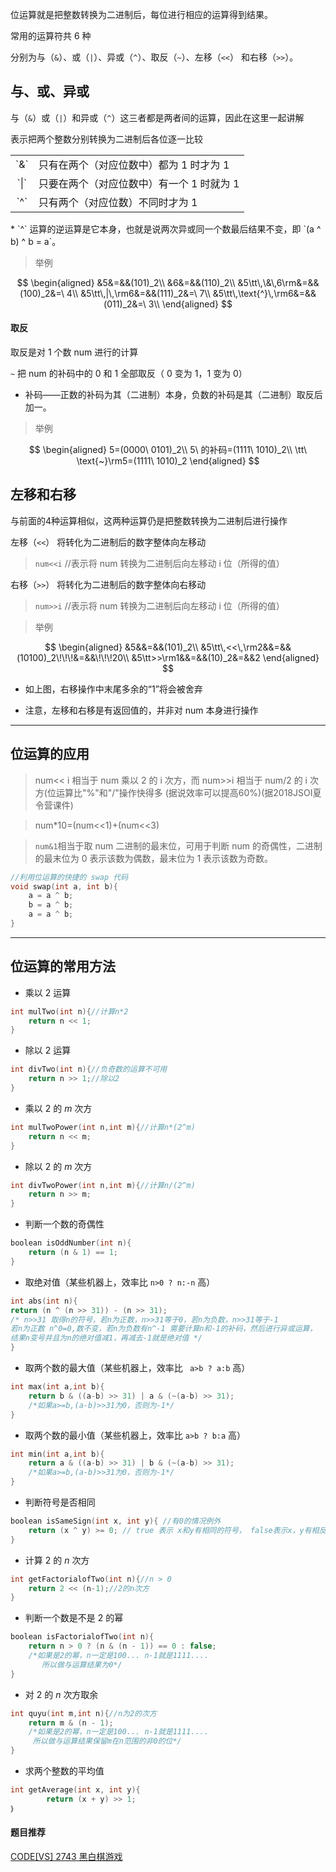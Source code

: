 
位运算就是把整数转换为二进制后，每位进行相应的运算得到结果。

常用的运算符共 6 种

分别为与（`&`）、或（`|`）、异或（`^`）、取反（`~`）、左移（`<<`） 和右移（`>>`）。

## 与、或、异或
与（`&`）或（`|`）和异或（`^`）这三者都是两者间的运算，因此在这里一起讲解

表示把两个整数分别转换为二进制后各位逐一比较

<table><tr>
<td style="text-align:center;">`&`</td><td>只有在两个（对应位数中）都为 1 时才为 1</td>
</tr><tr>
<td style="text-align:center;">`|`</td><td>只要在两个（对应位数中）有一个 1 时就为 1</td>
</tr><tr>
<td style="text-align:center;">`^`</td><td>只有两个（对应位数）不同时才为 1</td>
</tr></table>
* `^` 运算的逆运算是它本身，也就是说两次异或同一个数最后结果不变，即 `(a ^ b) ^ b = a`。

> 举例

$$
\begin{aligned}
&5&=&&(101)_2\\
&6&=&&(110)_2\\
&5\tt\,\&\,6\rm&=&&(100)_2&=\ 4\\
&5\tt\,|\,\rm6&=&&(111)_2&=\ 7\\
&5\tt\,\text{^}\,\rm6&=&&(011)_2&=\ 3\\
\end{aligned}
$$

#### 取反

取反是对 1 个数 num 进行的计算

`~`  把 num 的补码中的 0 和 1 全部取反（ 0 变为 1，1 变为 0）

* 补码——正数的补码为其（二进制）本身，负数的补码是其（二进制）取反后加一。

> 举例

$$
\begin{aligned}
5=(0000\ 0101)_2\\
5\ 的补码=(1111\ 1010)_2\\
\tt\ \text{~}\rm5=(1111\ 1010)_2
\end{aligned}
$$

## 左移和右移
与前面的4种运算相似，这两种运算仍是把整数转换为二进制后进行操作

左移（`<<`） 将转化为二进制后的数字整体向左移动
> `num<<i`  //表示将 num 转换为二进制后向左移动 i 位（所得的值）

右移（`>>`） 将转化为二进制后的数字整体向右移动
> `num>>i`  //表示将 num 转换为二进制后向左移动 i 位（所得的值）

> 举例

$$
\begin{aligned}
&5&&=&&(101)_2\\
&5\tt\,<<\,\rm2&&=&&(10100)_2\!\!\!&=&&\!\!\!20\\
&5\tt>>\rm1&&=&&(10)_2&=&&2
\end{aligned}
$$

* 如上图，右移操作中末尾多余的“1”将会被舍弃

* 注意，左移和右移是有返回值的，并非对 num 本身进行操作

***

## 位运算的应用

> num<<<seperator style="font-size:0;margin:0;padding:0;"></seperator> i 相当于 num 乘以 2 的 i 次方，而 num>>i 相当于 num/2 的 i 次方(位运算比"%"和"/"操作快得多
(据说效率可以提高60%)(据2018JSOI夏令营课件)

> num*10=(num<<1)+(num<<3)

> `num&1`相当于取 num 二进制的最末位，可用于判断 num 的奇偶性，二进制的最末位为 0 表示该数为偶数，最末位为 1 表示该数为奇数。

> 
```cpp
//利用位运算的快捷的 swap 代码
void swap(int a, int b){
	a = a ^ b;   
	b = a ^ b;  
	a = a ^ b;
}

```
---

## 位运算的常用方法

- 乘以 2 运算
```cpp
int mulTwo(int n){//计算n*2
    return n << 1;
}
```

- 除以 2 运算
```cpp
int divTwo(int n){//负奇数的运算不可用
    return n >> 1;//除以2
}
```

- 乘以 2 的 $m$ 次方
```cpp
int mulTwoPower(int n,int m){//计算n*(2^m)
    return n << m;
}
```

- 除以 2 的 $m$ 次方
```cpp
int divTwoPower(int n,int m){//计算n/(2^m)
    return n >> m;
}
```

- 判断一个数的奇偶性
```cpp
boolean isOddNumber(int n){
    return (n & 1) == 1;
}
```

- 取绝对值（某些机器上，效率比 `n>0 ? n:-n` 高）
```cpp
int abs(int n){
return (n ^ (n >> 31)) - (n >> 31);
/* n>>31 取得n的符号，若n为正数，n>>31等于0，若n为负数，n>>31等于-1
若n为正数 n^0=0,数不变，若n为负数有n^-1 需要计算n和-1的补码，然后进行异或运算，
结果n变号并且为n的绝对值减1，再减去-1就是绝对值 */
}
```

- 取两个数的最大值（某些机器上，效率比 ` a>b ? a:b` 高）
```cpp
int max(int a,int b){
    return b & ((a-b) >> 31) | a & (~(a-b) >> 31);
    /*如果a>=b,(a-b)>>31为0，否则为-1*/
}
```

- 取两个数的最小值（某些机器上，效率比 `a>b ? b:a` 高）
```cpp
int min(int a,int b){
    return a & ((a-b) >> 31) | b & (~(a-b) >> 31);
    /*如果a>=b,(a-b)>>31为0，否则为-1*/
}
```

- 判断符号是否相同
```cpp
boolean isSameSign(int x, int y){ //有0的情况例外
    return (x ^ y) >= 0; // true 表示 x和y有相同的符号， false表示x，y有相反的符号。
}
```

- 计算 2 的 $n$ 次方
```cpp
int getFactorialofTwo(int n){//n > 0
    return 2 << (n-1);//2的n次方
}
```

- 判断一个数是不是 2 的幂
```cpp
boolean isFactorialofTwo(int n){
    return n > 0 ? (n & (n - 1)) == 0 : false;
    /*如果是2的幂，n一定是100... n-1就是1111....
       所以做与运算结果为0*/
}
```

- 对 2 的 $n$ 次方取余
```cpp
int quyu(int m,int n){//n为2的次方
    return m & (n - 1);
    /*如果是2的幂，n一定是100... n-1就是1111....
     所以做与运算结果保留m在n范围的非0的位*/
}
```

- 求两个整数的平均值
```cpp
int getAverage(int x, int y){
        return (x + y) >> 1;
｝
```

#### 题目推荐

[CODE[VS] 2743 黑白棋游戏 ](http://codevs.cn/problem/2743/)

